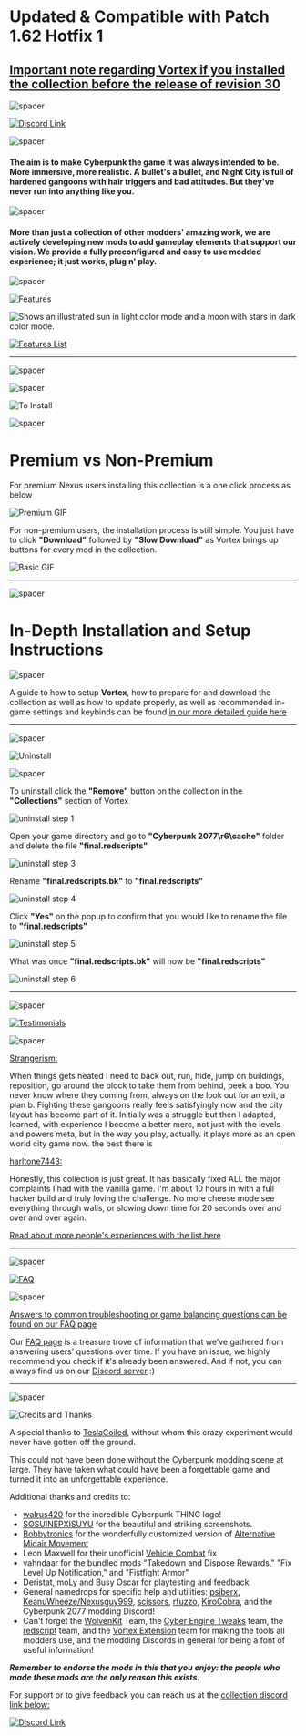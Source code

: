 # **Updated & Compatible with Patch 1.62 Hotfix 1**

## [Important note regarding Vortex if you installed the collection before the release of revision 30](https://forums.nexusmods.com/index.php?/topic/11923283-cyberpunk-thing-1-61/?p=118319143)

![spacer](https://i.imgur.com/42dA30s.png)

[![Discord Link](https://i.imgur.com/OehZMjj.png)](https://discord.gg/eJdMQKnQVt)

![spacer](https://i.imgur.com/42dA30s.png)

#### The aim is to make Cyberpunk the game it was always intended to be. More immersive, more realistic. A bullet's a bullet, and Night City is full of hardened gangoons with hair triggers and bad attitudes. But they've never run into anything like you.

![spacer](https://i.imgur.com/42dA30s.png)

#### More than just a collection of other modders' amazing work, we are actively developing new mods to add gameplay elements that support our vision. We provide a fully preconfigured and easy to use modded experience; it just works, plug n' play.

![spacer](https://i.imgur.com/42dA30s.png)

![Features](https://i.imgur.com/Pne7IiW.png)

<picture>
  <source media="(prefers-color-scheme: dark)" srcset="https://i.imgur.com/JZ3pUvU.png">
  <img alt="Shows an illustrated sun in light color mode and a moon with stars in dark color mode." src="https://i.imgur.com/wxtFNkO.png">
</picture>

[![Features List](https://i.imgur.com/GLyL7rR.png)](https://github.com/z9er/CyberpunkTHING/blob/main/modlist.md)

---

![spacer](https://i.imgur.com/42dA30s.png)

![spacer](https://i.imgur.com/42dA30s.png)

![To Install](https://i.imgur.com/z6KynkI.png)

![spacer](https://i.imgur.com/42dA30s.png)

# Premium vs Non-Premium

For premium Nexus users installing this collection is a one click process as below

![Premium GIF](https://media.giphy.com/media/v1.Y2lkPTc5MGI3NjExOTU4NmJiM2Q4Y2QxYzI5MjQyMDViN2RmYTU5MWIyMjU3MzkzZjg0MSZjdD1n/HEGph9HbpardEJUFgk/giphy.gif)

For non-premium users, the installation process is still simple. You just have to click **"Download"** followed by **"Slow Download"** as Vortex brings up buttons for every mod in the collection.

![Basic GIF](https://media.giphy.com/media/fgjbGZHcWGwqYWOyAl/giphy.gif)

---

![spacer](https://i.imgur.com/42dA30s.png)

# In-Depth Installation and Setup Instructions

![spacer](https://i.imgur.com/42dA30s.png)

A guide to how to setup **Vortex**, how to prepare for and download the collection as well as how to update properly, as well as recommended in-game settings and keybinds can be found [in our more detailed guide here](https://github.com/z9er/CyberpunkTHING/blob/main/Detailed%20Vortex%20Install%20Instructions.md)

---

![spacer](https://i.imgur.com/42dA30s.png)

![Uninstall](https://i.imgur.com/S8js7hT.png)

![spacer](https://i.imgur.com/42dA30s.png)

To uninstall click the **"Remove"** button on the collection in the **"Collections"** section of Vortex

![uninstall step 1](https://i.imgur.com/sox8fvJ.png)

Open your game directory and go to **"Cyberpunk 2077\r6\cache"** folder and delete the file **"final.redscripts"**

![uninstall step 3](https://i.imgur.com/3nBoD85.png)

Rename **"final.redscripts.bk"** to **"final.redscripts"**

![uninstall step 4](https://i.imgur.com/c0psZui.png)

Click **"Yes"** on the popup to confirm that you would like to rename the file to **"final.redscripts"**

![uninstall step 5](https://i.imgur.com/NPXljzg.png)

What was once **"final.redscripts.bk"** will now be **"final.redscripts"**

![uninstall step 6](https://i.imgur.com/W4gP6uM.png)

---

![spacer](https://i.imgur.com/42dA30s.png)

[![Testimonials](https://i.imgur.com/uJ4hFcp.png)](https://github.com/z9er/CyberpunkTHING/blob/main/Testimonials.md "Testimonials")

[testimonialimage]: https://i.imgur.com/uJ4hFcp.png

![spacer](https://i.imgur.com/42dA30s.png)

[Strangerism:](https://www.nexusmods.com/fallout4/users/116794)

When things gets heated I need to back out, run, hide, jump on buildings, reposition, go around the block to take them from behind, peek a boo. You never know where they coming from, always on the look out for an exit, a plan b. Fighting these gangoons really feels satisfyingly now and the city layout has become part of it. Initially was a struggle but then I adapted, learned, with experience I become a better merc, not just with the levels and powers meta, but in the way you play, actually. it plays more as an open world city game now. the best there is

[harltone7443:](https://forums.nexusmods.com/index.php?/user/159683838-harltone7443/)

Honestly, this collection is just great. It has basically fixed ALL the major complaints I had with the vanilla game. I'm about 10 hours in with a full hacker build and truly loving the challenge. No more cheese mode see everything through walls, or slowing down time for 20 seconds over and over and over again.

[Read about more people's experiences with the list here](https://github.com/z9er/CyberpunkTHING/blob/main/Testimonials.md)

---

![spacer](https://i.imgur.com/42dA30s.png)

[![FAQ](https://i.imgur.com/BozcaiM.png)](https://github.com/z9er/CyberpunkTHING/blob/main/FAQ.md "FAQ")

[FAQimage]: https://i.imgur.com/BozcaiM.png

![spacer](https://i.imgur.com/42dA30s.png)

[Answers to common troubleshooting or game balancing questions can be found on our FAQ page](https://github.com/z9er/CyberpunkTHING/blob/main/FAQ.md)

Our [FAQ page](https://github.com/z9er/CyberpunkTHING/blob/main/FAQ.md) is a treasure trove of information that we’ve gathered from answering users' questions over time. If you have an issue, we highly recommend you check if it's already been answered. And if not, you can always find us on our [Discord server](https://discord.gg/eJdMQKnQVt) :)

---

![spacer](https://i.imgur.com/42dA30s.png)

![Credits and Thanks](https://i.imgur.com/JGNJXcY.png)

A special thanks to [TeslaCoiled](https://www.nexusmods.com/cyberpunk2077/users/3534466), without whom this crazy experiment would never have gotten off the ground.

This could not have been done without the Cyberpunk modding scene at large. They have taken what could have been a forgettable game and turned it into an unforgettable experience.

Additional thanks and credits to:

- [walrus420](https://www.nexusmods.com/cyberpunk2077/users/4076520) for the incredible Cyberpunk THING logo!
- [SOSUINEPXISUYU](https://www.nexusmods.com/cyberpunk2077/users/75442863?tab=user+files) for the beautiful and striking screenshots.
- [Bobbytronics](https://www.nexusmods.com/users/161227193) for the wonderfully customized version of [Alternative Midair Movement](https://www.nexusmods.com/cyberpunk2077/mods/5160)
- Leon Maxwell for their unofficial [Vehicle Combat](https://www.nexusmods.com/cyberpunk2077/mods/3815) fix
- vahndaar for the bundled mods "Takedown and Dispose Rewards," "Fix Level Up Notification," and "Fistfight Armor"
- Deristat, moLy and Busy Oscar for playtesting and feedback
- General namedrops for specific help and utilities: [psiberx](https://www.nexusmods.com/cyberpunk2077/users/108159138), [KeanuWheeze/Nexusguy999](https://www.nexusmods.com/cyberpunk2077/users/77476393), [scissors](https://www.nexusmods.com/cyberpunk2077/users/78269633), [rfuzzo](https://www.nexusmods.com/users/16300749), [KiroCobra](https://www.nexusmods.com/cyberpunk2077/users/40108180), and the Cyberpunk 2077 modding Discord!
- Can't forget the [WolvenKit](https://www.nexusmods.com/cyberpunk2077/mods/2201) Team, the [Cyber Engine Tweaks](https://www.nexusmods.com/cyberpunk2077/mods/107) team, the [redscript](https://www.nexusmods.com/cyberpunk2077/mods/1511) team, and the [Vortex Extension](https://www.nexusmods.com/site/mods/196) team for making the tools all modders use, and the modding Discords in general for being a font of useful information!

***Remember to endorse the mods in this that you enjoy: the people who made these mods are the only reason this exists.***

For support or to give feedback you can reach us at the [collection discord link below:](https://discord.gg/eJdMQKnQVt)

[![Discord Link](https://i.imgur.com/2zyLjNQ.png)](https://discord.gg/eJdMQKnQVt)
